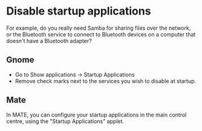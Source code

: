 # Disable startup applications

For example, do you really need Samba for sharing files over the network, or the Bluetooth service to connect to 
Bluetooth devices on a computer that doesn't have a Bluetooth adapter? 

## Gnome

* Go to Show applications -> Startup Applications
* Remove check marks next to the services you wish to disable at startup. 

## Mate

In MATE, you can configure your startup applications in the main control centre, using the "Startup Applications" applet.




